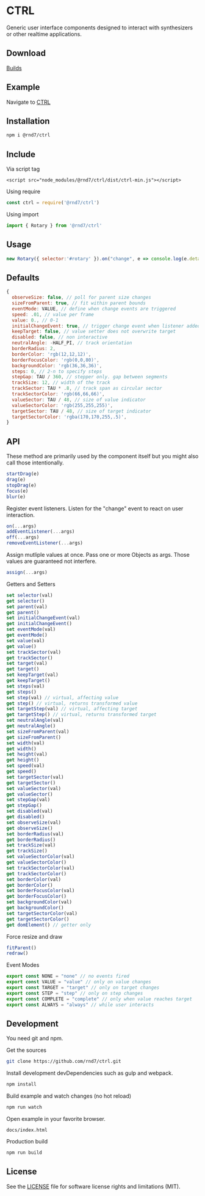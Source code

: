 # CTRL
Generic user interface components designed to interact with synthesizers or other realtime applications.

## Download
[Builds](https://github.com/rnd7/ctrl/tree/master/dist)

## Example
Navigate to [CTRL](https://rnd7.github.io/ctrl/)

## Installation

```bash
npm i @rnd7/ctrl

```

## Include

Via script tag
```
<script src="node_modules/@rnd7/ctrl/dist/ctrl-min.js"></script>
```

Using require
```javascript
const ctrl = require('@rnd7/ctrl')
```

Using import
```javascript
import { Rotary } from '@rnd7/ctrl'
```

## Usage
```javascript
new Rotary({ selector:'#rotary' }).on("change", e => console.log(e.detail.value))
```

## Defaults

```javascript
{
  observeSize: false, // poll for parent size changes
  sizeFromParent: true, // fit within parent bounds
  eventMode: VALUE, // define when change events are triggered
  speed: .01, // value per frame
  value: 0., // 0-1
  initialChangeEvent: true, // trigger change event when listener added
  keepTarget: false, // value setter does not overwrite target  
  disabled: false, // non interactive
  neutralAngle: -HALF_PI, // track orientation
  borderRadius: 2,
  borderColor: 'rgb(12,12,12)',
  borderFocusColor: 'rgb(0,0,80)',
  backgroundColor: 'rgb(36,36,36)',
  steps: 0, // 2-n to specify steps
  stepGap: TAU / 360, // stepper only. gap between segments
  trackSize: 12, // width of the track
  trackSector: TAU * .8, // track span as circular sector
  trackSectorColor: 'rgb(66,66,66)',
  valueSector: TAU / 48, // size of value indicator
  valueSectorColor: 'rgb(255,255,255)',
  targetSector: TAU / 48, // size of target indicator
  targetSectorColor: 'rgba(170,170,255,.5)',
}
```

## API

These method are primarily used by the component itself but you might also call those intentionally.
```javascript
startDrag(e)
drag(e)
stopDrag(e)
focus(e)
blur(e)
```

Register event listeners. Listen for the "change" event to react on user interaction.
```javascript
on(...args)
addEventListener(...args)
off(...args)
removeEventListener(...args)
```

Assign mutliple values at once. Pass one or more Objects as args. Those values are guaranteed not interfere.
```javascript
assign(...args)
```

Getters and Setters
```javascript
set selector(val)
get selector()
set parent(val)
get parent()
set initialChangeEvent(val)
get initialChangeEvent()
set eventMode(val)
get eventMode()
set value(val)
get value()
set trackSector(val)
get trackSector()
set target(val)
get target()
set keepTarget(val)
get keepTarget()
set steps(val)
get steps()
set step(val) // virtual, affecting value
get step() // virtual, returns transformed value
set targetStep(val) // virtual, affecting target
get targetStep() // virtual, returns transformed target
set neutralAngle(val)
get neutralAngle()
set sizeFromParent(val)
get sizeFromParent()
set width(val)
get width()
set height(val)
get height()
set speed(val)
get speed()
set targetSector(val)
get targetSector()
set valueSector(val)
get valueSector()
set stepGap(val)
get stepGap()
set disabled(val)
get disabled()
set observeSize(val)
get observeSize()
set borderRadius(val)
get borderRadius()
set trackSize(val)
get trackSize()
set valueSectorColor(val)
get valueSectorColor()
set trackSectorColor(val)
get trackSectorColor()
set borderColor(val)
get borderColor()
set borderFocusColor(val)
get borderFocusColor()
set backgroundColor(val)
get backgroundColor()
set targetSectorColor(val)
get targetSectorColor()
get domElement() // getter only
```

Force resize and draw
```javascript
fitParent()
redraw()
```

Event Modes
```javascript
export const NONE = "none" // no events fired
export const VALUE = "value" // only on value changes
export const TARGET = "target" // only on target changes
export const STEP = "step" // only on step changes
export const COMPLETE = "complete" // only when value reaches target
export const ALWAYS = "always" // while user interacts
```

## Development
You need git and npm.

Get the sources
```bash
git clone https://github.com/rnd7/ctrl.git
```

Install development devDependencies such as gulp and webpack.
```bash
npm install
```

Build example and watch changes (no hot reload)
```bash
npm run watch
```

Open example in your favorite browser.
```
docs/index.html
```

Production build
```bash
npm run build
```


## License
See the [LICENSE](https://github.com/rnd7/ctrl/tree/master/LICENSE.md) file for software license rights and limitations (MIT).
